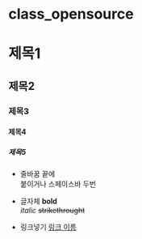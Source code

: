 # class_opensource

# 제목1
## 제목2
### 제목3
#### 제목4
##### 제목5

* 줄바꿈
끝에 <br> 붙이거나 스페이스바 두번

* 글자체
**bold**<br>
_italic_
~~strikethrought~~

* 링크넣기
[링크 이름](www.naver.com)
